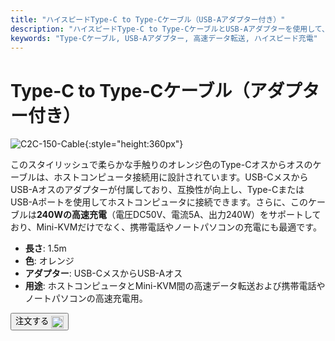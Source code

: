 ```yaml
---
title: "ハイスピードType-C to Type-Cケーブル（USB-Aアダプター付き）"
description: "ハイスピードType-C to Type-CケーブルとUSB-Aアダプターを使用して、迅速なデータ転送と充電を実現します。"
keywords: "Type-Cケーブル, USB-Aアダプター, 高速データ転送, ハイスピード充電"
---
```


# Type-C to Type-Cケーブル（アダプター付き）

![C2C-150-Cable](https://assets.openterface.com/images/product/part/OP-05-CABLE150-C2C.jpg){:style="height:360px"}

このスタイリッシュで柔らかな手触りのオレンジ色のType-Cオスからオスのケーブルは、ホストコンピュータ接続用に設計されています。USB-CメスからUSB-Aオスのアダプターが付属しており、互換性が向上し、Type-CまたはUSB-Aポートを使用してホストコンピュータに接続できます。さらに、このケーブルは**240Wの高速充電**（電圧DC50V、電流5A、出力240W）をサポートしており、Mini-KVMだけでなく、携帯電話やノートパソコンの充電にも最適です。

- **長さ**: 1.5m
- **色**: オレンジ
- **アダプター**: USB-CメスからUSB-Aオス
- **用途**: ホストコンピュータとMini-KVM間の高速データ転送および携帯電話やノートパソコンの高速充電用。

<button class="md-button" onclick="window.location.href='https://shop.techxartisan.com/products/type-c-cable-with-usb-a-adapter-1-5m-4-11ft-240w-fast-charging-data-transfer-usb2-0'"> 注文する <img src="https://assets.openterface.com/images/trademark/txa.svg" alt="TxA Shop" style="vertical-align: middle; height: 20px;"></button>
